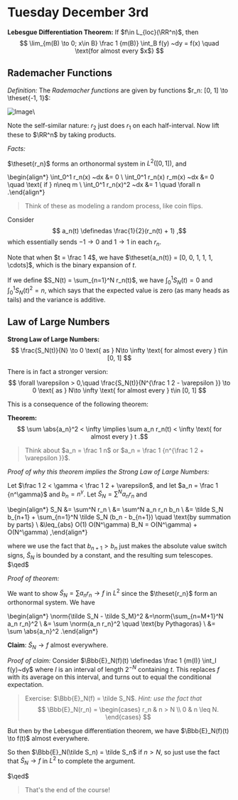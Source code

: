 # Tuesday December 3rd

**Lebesgue Differentiation Theorem:**
If $f\in L_{loc}(\RR^n)$, then 
$$
\lim_{m(B) \to 0; x\in B} \frac 1 {m(B)} \int_B f(y) ~dy = f(x) \quad \text{for almost every $x$}
$$

## Rademacher Functions

*Definition:* 
The *Rademacher functions* are given by functions $r_n: [0, 1] \to \theset{-1, 1}$:

![Image](figures/2019-12-03-11:11.png)\

Note the self-similar nature: $r_2$ just does $r_1$ on each half-interval.
Now lift these to $\RR^n$ by taking products.

*Facts:*

$\theset{r_n}$ forms an orthonormal system in $L^2([0, 1])$, and

\begin{align*}
\int_0^1 r_n(x) ~dx &= 0 \\
\int_0^1 r_n(x) r_m(x) ~dx &= 0 \quad \text{ if } n\neq m \\
\int_0^1 r_n(x)^2 ~dx &= 1 \quad \forall n
.\end{align*}

> Think of these as modeling a random process, like coin flips.

Consider 
$$
a_n(t) \definedas \frac{1}{2}(r_n(t) + 1)
,$$ 
which essentially sends $-1 \to 0$ and $1\to 1$ in each $r_n$.

Note that when $t = \frac 1 4$, we have $\theset{a_n(t)} = [0, 0, 1, 1, 1, \cdots]$, which is the binary expansion of $t$.

If we define $S_N(t) = \sum_{n=1}^N r_n(t)$, we have $\int_0^1 S_N(t) = 0$ and $\int_0^1 S_N(t)^2 = n$, which says that the expected value is zero (as many heads as tails) and the variance is additive.

## Law of Large Numbers

**Strong Law of Large Numbers:**
$$
\frac{S_N(t)}{N} \to 0 \text{ as } N\to \infty \text{ for almost every } t\in [0, 1]
$$

There is in fact a stronger version:
$$
\forall \varepsilon > 0,\quad \frac{S_N(t)}{N^{\frac 1 2 - \varepsilon }} \to 0 \text{ as } N\to \infty \text{ for almost every } t\in [0, 1]
$$

This is a consequence of the following theorem:

**Theorem:**
$$
\sum \abs{a_n}^2 < \infty \implies \sum a_n r_n(t) < \infty \text{ for almost every } t
.$$

> Think about $a_n = \frac 1 n$ or $a_n = \frac 1 {n^{\frac 1 2 + \varepsilon }}$.

*Proof of why this theorem implies the Strong Law of Large Numbers:*

Let $\frac 1 2 < \gamma < \frac 1 2 + \varepsilon$, and let $a_n = \frac 1 {n^\gamma}$ and $b_n = n^\gamma$.
Let $\tilde S_N = \sum^N a_n r_n$ and 

\begin{align*}
S_N 
&= \sum^N r_n \\
&= \sum^N a_n r_n b_n \\
&= \tilde S_N b_{n+1} + \sum_{n=1}^N \tilde S_N (b_n - b_{n+1}) \quad \text{by summation by parts} \\
&\leq_{abs} O(1) O(N^\gamma) B_N = O(N^\gamma) + O(N^\gamma)
,\end{align*}

where we use the fact that $b_{n+1} > b_n$ just makes the absolute value switch signs, $\tilde S_N$ is bounded by a constant, and the resulting sum telescopes.
$\qed$

*Proof of theorem:*

We want to show $\tilde S_N = \sum a_n r_n \to f$ in $L^2$ since the $\theset{r_n}$ form an orthonormal system.
We have 

\begin{align*}
\norm{\tilde S_N - \tilde S_M}^2
&=\norm{\sum_{n=M+1}^N a_n r_n}^2 \\
&= \sum \norm{a_n r_n}^2 \quad \text{by Pythagoras} \\
&= \sum \abs{a_n}^2
.\end{align*}

**Claim**:
$\tilde S_N \to f$ almost everywhere.

*Proof of claim:*
Consider $\Bbb{E}_N(f)(t) \definedas \frac 1 {m(I)} \int_I f(y)~dy$ where $I$ is an interval of length $2^{-N}$ containing $t$. 
This replaces $f$ with its average on this interval, and turns out to equal the conditional expectation.

> Exercise: $\Bbb{E}_N(f) = \tilde S_N$.
  *Hint: use the fact that*
  $$
  \Bbb{E}_N(r_n) = \begin{cases}
  r_n & n > N \\
  0 & n \leq N.
  \end{cases}
  $$

But then by the Lebesgue differentiation theorem, we have $\Bbb{E}_N(f)(t) \to f(t)$ almost everywhere.


So then $\Bbb{E}_N(\tilde S_n) = \tilde S_n$ if $n > N$, so just use the fact that $\tilde S_N \to f$ in $L^2$ to complete the argument.

$\qed$

> That's the end of the course!
